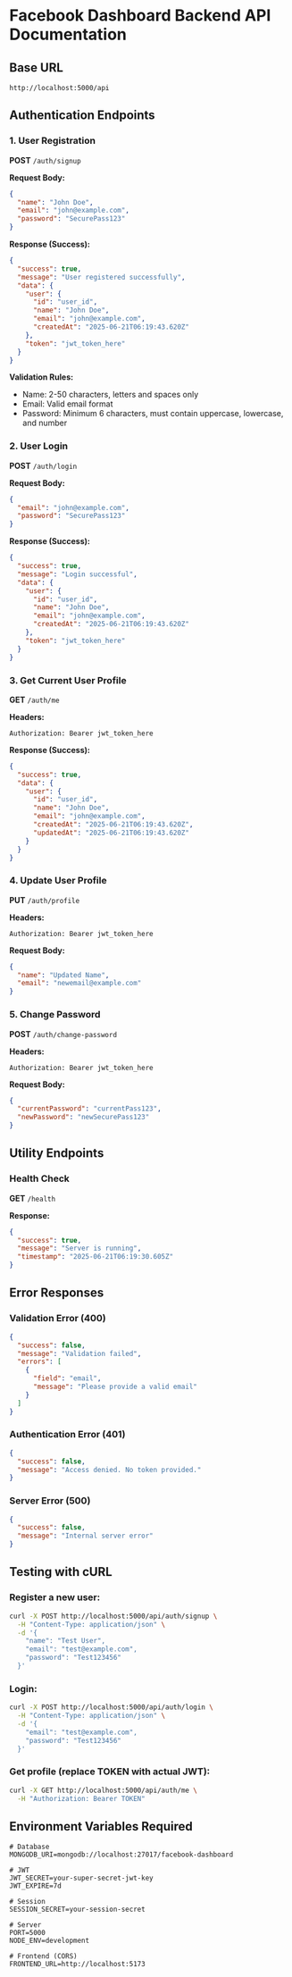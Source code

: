 # Facebook Dashboard Backend API Documentation

## Base URL
```
http://localhost:5000/api
```

## Authentication Endpoints

### 1. User Registration
**POST** `/auth/signup`

**Request Body:**
```json
{
  "name": "John Doe",
  "email": "john@example.com",
  "password": "SecurePass123"
}
```

**Response (Success):**
```json
{
  "success": true,
  "message": "User registered successfully",
  "data": {
    "user": {
      "id": "user_id",
      "name": "John Doe",
      "email": "john@example.com",
      "createdAt": "2025-06-21T06:19:43.620Z"
    },
    "token": "jwt_token_here"
  }
}
```

**Validation Rules:**
- Name: 2-50 characters, letters and spaces only
- Email: Valid email format
- Password: Minimum 6 characters, must contain uppercase, lowercase, and number

### 2. User Login
**POST** `/auth/login`

**Request Body:**
```json
{
  "email": "john@example.com",
  "password": "SecurePass123"
}
```

**Response (Success):**
```json
{
  "success": true,
  "message": "Login successful",
  "data": {
    "user": {
      "id": "user_id",
      "name": "John Doe",
      "email": "john@example.com",
      "createdAt": "2025-06-21T06:19:43.620Z"
    },
    "token": "jwt_token_here"
  }
}
```

### 3. Get Current User Profile
**GET** `/auth/me`

**Headers:**
```
Authorization: Bearer jwt_token_here
```

**Response (Success):**
```json
{
  "success": true,
  "data": {
    "user": {
      "id": "user_id",
      "name": "John Doe",
      "email": "john@example.com",
      "createdAt": "2025-06-21T06:19:43.620Z",
      "updatedAt": "2025-06-21T06:19:43.620Z"
    }
  }
}
```

### 4. Update User Profile
**PUT** `/auth/profile`

**Headers:**
```
Authorization: Bearer jwt_token_here
```

**Request Body:**
```json
{
  "name": "Updated Name",
  "email": "newemail@example.com"
}
```

### 5. Change Password
**POST** `/auth/change-password`

**Headers:**
```
Authorization: Bearer jwt_token_here
```

**Request Body:**
```json
{
  "currentPassword": "currentPass123",
  "newPassword": "newSecurePass123"
}
```

## Utility Endpoints

### Health Check
**GET** `/health`

**Response:**
```json
{
  "success": true,
  "message": "Server is running",
  "timestamp": "2025-06-21T06:19:30.605Z"
}
```

## Error Responses

### Validation Error (400)
```json
{
  "success": false,
  "message": "Validation failed",
  "errors": [
    {
      "field": "email",
      "message": "Please provide a valid email"
    }
  ]
}
```

### Authentication Error (401)
```json
{
  "success": false,
  "message": "Access denied. No token provided."
}
```

### Server Error (500)
```json
{
  "success": false,
  "message": "Internal server error"
}
```

## Testing with cURL

### Register a new user:
```bash
curl -X POST http://localhost:5000/api/auth/signup \
  -H "Content-Type: application/json" \
  -d '{
    "name": "Test User",
    "email": "test@example.com",
    "password": "Test123456"
  }'
```

### Login:
```bash
curl -X POST http://localhost:5000/api/auth/login \
  -H "Content-Type: application/json" \
  -d '{
    "email": "test@example.com",
    "password": "Test123456"
  }'
```

### Get profile (replace TOKEN with actual JWT):
```bash
curl -X GET http://localhost:5000/api/auth/me \
  -H "Authorization: Bearer TOKEN"
```

## Environment Variables Required

```env
# Database
MONGODB_URI=mongodb://localhost:27017/facebook-dashboard

# JWT
JWT_SECRET=your-super-secret-jwt-key
JWT_EXPIRE=7d

# Session
SESSION_SECRET=your-session-secret

# Server
PORT=5000
NODE_ENV=development

# Frontend (CORS)
FRONTEND_URL=http://localhost:5173
```
